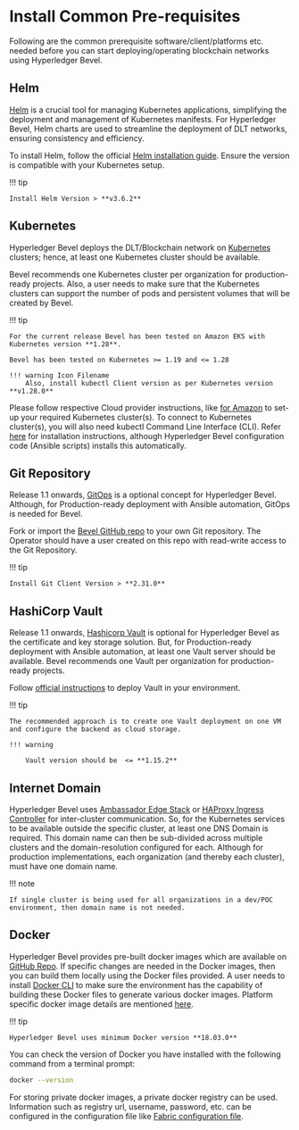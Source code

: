 [//]: # (##############################################################################################)
[//]: # (Copyright Accenture. All Rights Reserved.)
[//]: # (SPDX-License-Identifier: Apache-2.0)
[//]: # (##############################################################################################)

# Install Common Pre-requisites

Following are the common prerequisite software/client/platforms etc. needed before you can start deploying/operating blockchain networks using Hyperledger Bevel.

## Helm

[Helm](../concepts/helm.md) is a crucial tool for managing Kubernetes applications, simplifying the deployment and management of Kubernetes manifests. For Hyperledger Bevel, Helm charts are used to streamline the deployment of DLT networks, ensuring consistency and efficiency.

To install Helm, follow the official [Helm installation guide](https://helm.sh/docs/intro/install/). Ensure the version is compatible with your Kubernetes setup.

!!! tip

    Install Helm Version > **v3.6.2**

## Kubernetes

Hyperledger Bevel deploys the DLT/Blockchain network on [Kubernetes](https://kubernetes.io/) clusters; hence, at least one Kubernetes cluster should be available.

Bevel recommends one Kubernetes cluster per organization for production-ready projects. Also, a user needs to make sure that the Kubernetes clusters can support the number of pods and persistent volumes that will be created by Bevel.

!!! tip

    For the current release Bevel has been tested on Amazon EKS with Kubernetes version **1.28**.

    Bevel has been tested on Kubernetes >= 1.19 and <= 1.28

    !!! warning Icon Filename
        Also, install kubectl Client version as per Kubernetes version **v1.28.0**

Please follow respective Cloud provider instructions, like [for Amazon](https://aws.amazon.com/eks/getting-started/) to set-up your required Kubernetes cluster(s).
To connect to Kubernetes cluster(s), you will also need kubectl Command Line Interface (CLI). Refer [here](https://kubernetes.io/docs/tasks/tools/install-kubectl/) for installation instructions, although Hyperledger Bevel configuration code (Ansible scripts) installs this automatically.

## Git Repository

Release 1.1 onwards, [GitOps](../concepts/gitops.md) is a optional concept for Hyperledger Bevel. Although, for Production-ready deployment with Ansible automation, GitOps is needed for Bevel.

Fork or import the [Bevel GitHub repo](https://github.com/hyperledger/bevel) to your own Git repository. The Operator should have a user created on this repo with read-write access to the Git Repository.

!!! tip

    Install Git Client Version > **2.31.0**

## HashiCorp Vault

Release 1.1 onwards, [Hashicorp Vault](https://www.vaultproject.io/) is optional for Hyperledger Bevel as the certificate and key storage solution. But, for Production-ready deployment with Ansible automation, at least one Vault server should be available. Bevel recommends one Vault per organization for production-ready projects. 

Follow [official instructions](https://developer.hashicorp.com/vault/docs/install) to deploy Vault in your environment. 

!!! tip

    The recommended approach is to create one Vault deployment on one VM and configure the backend as cloud storage.

    !!! warning 

        Vault version should be  <= **1.15.2**


## Internet Domain

Hyperledger Bevel uses [Ambassador Edge Stack](https://www.getambassador.io/products/edge-stack/api-gateway) or [HAProxy Ingress Controller](https://haproxy-ingress.github.io/) for inter-cluster communication. So, for the Kubernetes services to be available outside the specific cluster, at least one DNS Domain is required. This domain name can then be sub-divided across multiple clusters and the domain-resolution configured for each.
Although for production implementations, each organization (and thereby each cluster), must have one domain name.

!!! note

    If single cluster is being used for all organizations in a dev/POC environment, then domain name is not needed.


## Docker

Hyperledger Bevel provides pre-built docker images which are available on [GitHub Repo](https://github.com/orgs/hyperledger/packages?repo_name=bevel). If specific changes are needed in the Docker images, then you can build them locally using the Docker files provided. A user needs to install [Docker CLI](https://docs.docker.com/install/) to make sure the environment has the capability of building these Docker files to generate various docker images. Platform specific docker image details are mentioned [here](../getting-started/configure-prerequisites.md).

!!! tip

    Hyperledger Bevel uses minimum Docker version **18.03.0**


You can check the version of Docker you have installed with the following
command from a terminal prompt:

```bash
docker --version
```

For storing private docker images, a private docker registry can be used. Information such as registry url, username, password, etc. can be configured in the configuration file like [Fabric configuration file](../guides/networkyaml-fabric.md).
